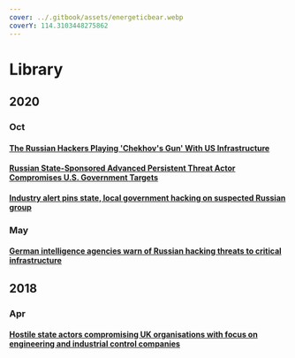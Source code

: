 ```yaml
---
cover: ../.gitbook/assets/energeticbear.webp
coverY: 114.3103448275862
---
```


# Library

## 2020

### Oct

#### [The Russian Hackers Playing 'Chekhov's Gun' With US Infrastructure](https://www.wired.com/story/berserk-bear-russia-infrastructure-hacking/)

#### [Russian State-Sponsored Advanced Persistent Threat Actor Compromises U.S. Government Targets](https://cisa.gov/uscert/ncas/alerts/aa20-296a)

#### [Industry alert pins state, local government hacking on suspected Russian group](https://www.cyberscoop.com/russia-temp-isotope-election-security-mandiant/)

### May

#### [German intelligence agencies warn of Russian hacking threats to critical infrastructure](https://www.cyberscoop.com/german-intelligence-memo-berserk-bear-critical-infrastructure/)

## 2018

### Apr

#### [Hostile state actors compromising UK organisations with focus on engineering and industrial control companies](https://www.ncsc.gov.uk/files/NCSC%20advisory%20-%20CNI%20Supply%20Chain.pdf)

